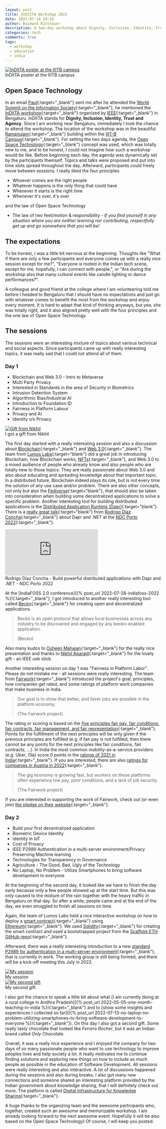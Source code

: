 ```yaml
---
layout: post
title: InDIITA Workshop 2022
date: 2022-07-14 10:26
author: Raimund Rittnauer
description: A two-day workshop about Dignity, Inclusion, Identity, Trust, and Agency held by IEEE India
categories: tech
comments: true
tags:
  - workshop
  - education
  - india
---
```


<div class="img_row">
  <a href="/assets/img/2022-07-14-indiita-workshop/poster.jpg" target="_blank">
    <img class="col three" src="/assets/img/2022-07-14-indiita-workshop/poster.jpg" alt="InDIITA poster at the IIITB campus" />
  </a>
</div>
<div class="col three caption">
	InDIITA poster at the IIITB campus
</div>

## Open Space Technology

In an email [Paul](https://www.ict4d.at/about/){:target="_blank"} sent me after he attended the [World Summit on the Information Society](https://www.ict4d.at/2022/06/19/ict4d-at-at-the-world-summit-on-the-information-society-forum-2022-discussing-desc-and-acting-as-a-hltf/){:target="_blank"}, he mentioned the [InDIITA workshop](https://engagestandards.ieee.org/InDIITA2022.html){:target="_blank"} organized by [IEEE](https://www.ieee.org/about/ieee-india.html/){:target="_blank"} in Bengaluru. InDIITA stands for __Dignity, Inclusion, Identity, Trust and Agency__. Since I am working near Bengaluru, immediately I took the chance to attend the workshop. The location of the workshop was in the beautiful [Ramanujam](https://en.wikipedia.org/wiki/Srinivasa_Ramanujan){:target="_blank"} building within the [IIIT-B Campus](https://www.iiitb.ac.in/){:target="_blank"}. For setting the two days agenda, the [Open Space Technology](https://en.wikipedia.org/wiki/Open_Space_Technology){:target="_blank"} concept was used, which was totally new to me, and to be honest, I could not imagine how such a workshop would be like. Before beginning each day, the agenda was dynamically set by the participants themself. Topics and talks were proposed and put into time slots spread throughout the day. Afterward, participants could freely move between sessions. I really liked the four principles

- Whoever comes are the right people
- Whatever happens is the only thing that could have
- Whenever it starts is the right time
- Whenever it's over, it's over

and the law of Open Space Technology

- The law of two feet/motion & responsibility - _If you find yourself in any situation where you are neither learning nor contributing, respectfully get up and go somewhere that you will be!_

## The expectations

To be honest, I was a little bit nervous at the beginning. Thoughts like "What if there are only a few participants and everyone comes up with a really nice session except for me?", "Everyone is rooted in the Indian tech scene, except for me, hopefully, I can connect with people.", or "Are during the workshop also that many cultural events like candle lighting or dance performances?".

A colleague and good friend at the college where I am volunteering told me before I headed to Bengaluru that I should have no expectations and just go with whatever comes to benefit the most from the workshop end enjoy every moment. It is hard to adapt that kind of thinking anyways, but yea, she was totally right, and it also aligned pretty well with the four principles and the one law of Open Space Technology.

## The sessions

The sessions were an interesting mixture of topics about various technical and social aspects. Since participants came up with really interesting topics, it was really sad that I could not attend all of them.

### Day 1
- Blockchain and Web 3.0 - Intro to Metaverse 
- Multi Party Privacy
- Interested in Standards in the area of Security in Biometrics
- Intrusion Detection System
- Algorithmic Bias/Industrial AI
- Introduction to Foundation ID
- Fairness in Platform Labour
- Privacy and AI
- Identity v/s Privacy

<div class="img_row">
  <a href="/assets/img/2022-07-14-indiita-workshop/gift.jpg" target="_blank">
    <img class="col three" src="/assets/img/2022-07-14-indiita-workshop/gift.jpg" alt="Gift from Nikhil" />
  </a>
</div>
<div class="col three caption">
	I got a gift from Nikhil
</div>

The first day started with a really interesting session and also a discussion about [Blockchain](https://andersbrownworth.com/blockchain/){:target="_blank"} and [Web 3.0](https://en.wikipedia.org/wiki/Web3){:target="_blank"}. The team from [Lumos Labs](https://www.lumoslabs.co/){:target="blank"} did a great job in introducing Blockchain, how Blockchain works, [NFTs](https://en.wikipedia.org/wiki/Non-fungible_token){:target="_blank"}, and Web 3.0 to a mixed audience of people who already know and also people who are totally new to those topics. They are really passionate about Web 3.0 and also about educating and spreading knowledge about that important topic. In a distributed future, Blockchain indeed plays its role, but is not every time the solution of any use case and/or problem. There are also other concepts, not only but also the [Fediverse](https://fediverse.info/){:target="blank"}, that should also be taken into consideration when building some decentralized applications to solve a specific problem. Another interesting tool for building distributed applications is the [Distributed Application Runtime (Dapr)](https://dapr.io/){:target="blank"}. There is a [really great talk](https://www.youtube.com/watch?v=Ks13Qa5HtWw){:target="blank"} from [Rodrigo Díaz Concha](https://www.linkedin.com/in/rdiazconcha/){:target="_blank"} about Dapr and .NET at the [NDC Porto 2022](https://ndcporto.com/){:target="_blank"}.

<div class="img_row">
  <iframe class="col three" src="https://www.youtube.com/embed/Ks13Qa5HtWw" title="YouTube video player" frameborder="0" allow="accelerometer; autoplay; clipboard-write; encrypted-media; gyroscope; picture-in-picture" allowfullscreen></iframe>
</div>
<div class="col three caption">
	Rodrigo Díaz Concha - Build powerful distributed applications with Dapr and .NET - NDC Porto 2022
</div>

At the [IndiaFOSS 2.0 conference]({% post_url 2022-07-28-indiafoss-2022 %}){:target="_blank"}, I got introduced to another really interesting tool called [Beckn](https://becknprotocol.io/){:target="_blank"} for creating open and decentralized applications.

> Beckn is an open protocol that allows local businesses across any industry to be discovered and engaged by any beckn-enabled application.
>
> (Beckn)

Also many kudos to [Osheen Mahajan](https://www.linkedin.com/in/osheen-mahajan/){:target="_blank"} for the really nice presentation and thanks to [Nikhil Aparajit](https://www.linkedin.com/in/nikhil-aparajit/){:target="_blank"} for the lovely gift - an IEEE usb stick.

Another interesting session on day 1 was "Fairness in Platform Labor". Please do not mistake me - all sessions were really interesting. The team from [Fairwork](https://fair.work/){:target="_blank"} introduced the project's goal, principles, how companies get rated, and some ratings of platform work companies that make business in India.

> Our goal is to show that better, and fairer jobs are possible in the platform economy.
>
> (The Fairwork project)

The rating or scoring is based on the [five principles fair pay, fair conditions, fair contracts, fair management, and fair representation](https://fair.work/en/fw/principles/){:target="_blank"}. Points for the fulfillment of the next principles will be only given if the previous principles are fulfilled (e.g. if fair pay is not fulfilled, then there cannot be any points for the next principles like fair conditions, fair contracts, ...). In India the most common mobility-as-a-service providers (e.g. Uber, Ola) score 0 points in the [ratings of 2021 in India](https://fair.work/en/ratings/india/){:target="_blank"}. If you are interested, there are also [ratings for companies in Austria in 2022](https://fair.work/en/ratings/austria/){:target="_blank"}.

> The gig economy is growing fast, but workers on these platforms often experience low pay, poor conditions, and a lack of job security.
>
> (The Fairwork project)

If you are interested in supporting the work of Fairwork, check out (or even join) [the pledge on their website](https://fair.work/en/fw/join-the-pledge-together-for-platform-work/){:target="_blank"}.

### Day 2
- Build your first decentralized application
- Biometric Device Identity
- Identity in IoT
- Cost of Privacy
- IEEE P2989 Authentication in a multi-server environment/Privacy Preserving Machine learning
- Technologies for Transparency in Governance
- Agriculture - The Good, Bad, Ugly of the Technology
- No Laptop, No Problem - Utilize Smartphones to bring software development to everyone

At the beginning of the second day, it looked like we have to finish the day early because only a few people showed up at the start time. But this was only caused to the mixture of the rain together with the heavy traffic in Bengaluru on that day. So after a while, people came and at the end of the day, we even struggled to finish all sessions on time.

Again, the team of Lumos Labs held a nice interactive workshop on how to deploy a [smart contract](https://en.wikipedia.org/wiki/Smart_contract){:target="_blank"} using [Ethereum](https://en.wikipedia.org/wiki/Smart_contract){:target="_blank"}. We used [Solidity](https://soliditylang.org/){:target="_blank"} for creating the smart contract and used a bootstrapped project from the [Scaffold-ETH GitHub repo](https://github.com/scaffold-eth/scaffold-eth){:target="_blank"}.

Afterward, there was a really interesting introduction to a new [standard P2989 for authentication in a multi-server environment](https://standards.ieee.org/ieee/2989/10566/){:target="_blank"}, that is currently in work. The working group is still being formed, and there will be a kick-off meeting this July in 2022.

<div class="img_row">
  <a href="/assets/img/2022-07-14-indiita-workshop/session.jpg" target="_blank">
    <img class="col three" src="/assets/img/2022-07-14-indiita-workshop/session.jpg" alt="My session" />
  </a>
</div>
<div class="col three caption">
	My session
</div>

<div class="img_row">
  <a href="/assets/img/2022-07-14-indiita-workshop/second-gift.jpg" target="_blank">
    <img class="col three" src="/assets/img/2022-07-14-indiita-workshop/second-gift.jpg" alt="My second gift" />
  </a>
</div>
<div class="col three caption">
	My second gift
</div>

I also got the chance to speak a little bit about what [I am currently doing at a rural college in Andhra Pradesh]({% post_url 2022-05-05-one-month-teaching-in-india %}){:target="_blank"} and to [show some insights and experiences I collected so far](({% post_url 2022-07-13-no-laptop-no-problem-utilizing-smartphones-to-bring-software-development-to-everyone %}){:target="_blank"}). On this day I also got a second gift. Some really tasty chocolate that looked like _Ferrero Rocher_, but it was an Indian brand called _Only Chocolate_.

Overall, it was a really nice experience and I enjoyed the company for two days of so many passionate people who want to use technology to improve peoples lives and help society a lot. It really motivates me to continue finding solutions and exploring new things on how to include as much people as possible in the education of Software Development. All sessions were really interesting and also interactive. A lot of discussions happened during the sessions and also during breaks. I also got many new connections and someone shared an interesting platform provided by the Indian government about knowledge sharing, that I will definitely check out more. The platform is called [Digital Infrastructure for Knowledge Sharing](https://www.diksha.gov.in/){:target="_blank"}.

A huge thanks to the organizing team and the awesome participants who, together, created such an awesome and memorizable workshop. I am already looking forward to the next awesome event. Hopefully it will be also based on the Open Space Technology! Of course, I will keep you posted.